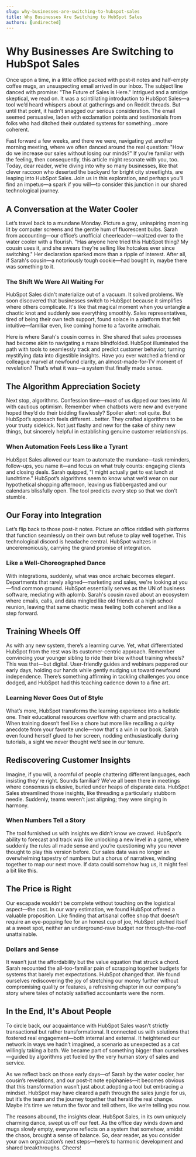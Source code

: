 ```yaml
---
slug: why-businesses-are-switching-to-hubspot-sales
title: Why Businesses Are Switching to HubSpot Sales
authors: [undirected]
---
```


# Why Businesses Are Switching to HubSpot Sales

Once upon a time, in a little office packed with post-it notes and half-empty coffee mugs, an unsuspecting email arrived in our inbox. The subject line danced with promise: "The Future of Sales is Here." Intrigued and a smidge skeptical, we read on. It was a scintillating introduction to HubSpot Sales—a tool we’d heard whispers about at gatherings and on Reddit threads. But until that point, it hadn't snagged our serious consideration. The email seemed persuasive, laden with exclamation points and testimonials from folks who had ditched their outdated systems for something...more coherent.

Fast forward a few weeks, and there we were, navigating yet another morning meeting, where we often danced around the real question: "How do we increase our sales without losing our minds?" If you're familiar with the feeling, then consequently, this article might resonate with you, too. Today, dear reader, we’re diving into why so many businesses, like that clever raccoon who deserted the backyard for bright city streetlights, are leaping into HubSpot Sales. Join us in this exploration, and perhaps you’ll find an impetus—a spark if you will—to consider this junction in our shared technological journey.

## A Conversation at the Water Cooler

Let’s travel back to a mundane Monday. Picture a gray, uninspiring morning lit by computer screens and the gentle hum of fluorescent bulbs. Sarah from accounting—our office’s unofficial cheerleader—waltzed over to the water cooler with a flourish. "Has anyone here tried this HubSpot thing? My cousin uses it, and she swears they're selling like hotcakes ever since switching." Her declaration sparked more than a ripple of interest. After all, if Sarah's cousin—a notoriously tough cookie—had bought in, maybe there was something to it.

### The Shift We Were All Waiting For

HubSpot Sales didn't materialize out of a vacuum. It solved problems. We soon discovered that businesses switch to HubSpot because it simplifies where others complicate. It's like that magical moment when you untangle a chaotic knot and suddenly see everything smoothly. Sales representatives, tired of being their own tech support, found solace in a platform that felt intuitive—familiar even, like coming home to a favorite armchair.

Here is where Sarah's cousin comes in. She shared that sales processes had become akin to navigating a maze blindfolded. HubSpot illuminated the path with tools to seamlessly track and predict customer behavior, turning mystifying data into digestible insights. Have you ever watched a friend or colleague marvel at newfound clarity, an almost-made-for-TV moment of revelation? That’s what it was—a system that finally made sense.

## The Algorithm Appreciation Society

Next stop, algorithms. Confession time—most of us dipped our toes into AI with cautious optimism. Remember when chatbots were new and everyone hoped they’d do their bidding flawlessly? Spoiler alert: not quite. But HubSpot’s approach feels different...better. They crafted algorithms to be your trusty sidekick. Not just flashy and new for the sake of shiny new things, but sincerely helpful in establishing genuine customer relationships.

### When Automation Feels Less like a Tyrant

HubSpot Sales allowed our team to automate the mundane—task reminders, follow-ups, you name it—and focus on what truly counts: engaging clients and closing deals. Sarah quipped, "I might actually get to eat lunch at lunchtime." HubSpot’s algorithms seem to know what we’d wear on our hypothetical shopping afternoon, leaving us flabbergasted and our calendars blissfully open. The tool predicts every step so that we don't stumble.

## Our Foray into Integration

Let’s flip back to those post-it notes. Picture an office riddled with platforms that function seamlessly on their own but refuse to play well together. This technological discord is headache central. HubSpot waltzes in unceremoniously, carrying the grand promise of integration.

### Like a Well-Choreographed Dance

With integrations, suddenly, what was once archaic becomes elegant. Departments that rarely aligned—marketing and sales, we're looking at you—find common ground. HubSpot essentially serves as the UN of business software, mediating with aplomb. Sarah's cousin raved about an ecosystem where emails, calls, and data mingled like old friends at a high school reunion, leaving that same chaotic mess feeling both coherent and like a step forward.

## Training Wheels Off

As with any new system, there’s a learning curve. Yet, what differentiated HubSpot from the rest was its customer-centric approach. Remember convincing your younger sibling to ride their bike without training wheels? This was that—but digital. User-friendly guides and webinars peppered our early days, holding our hands while gently nudging us toward newfound independence. There’s something affirming in tackling challenges you once dodged, and HubSpot had this teaching cadence down to a fine art.

### Learning Never Goes Out of Style

What’s more, HubSpot transforms the learning experience into a holistic one. Their educational resources overflow with charm and practicality. When training doesn’t feel like a chore but more like recalling a quirky anecdote from your favorite uncle—now that's a win in our book. Sarah even found herself glued to her screen, nodding enthusiastically during tutorials, a sight we never thought we’d see in our tenure.

## Rediscovering Customer Insights

Imagine, if you will, a roomful of people chattering different languages, each insisting they're right. Sounds familiar? We’ve all been there in meetings where consensus is elusive, buried under heaps of disparate data. HubSpot Sales streamlined those insights, like threading a particularly stubborn needle. Suddenly, teams weren’t just aligning; they were singing in harmony.

### When Numbers Tell a Story

The tool furnished us with insights we didn’t know we craved. HubSpot’s ability to forecast and track was like unlocking a new level in a game, where suddenly the rules all made sense and you’re questioning why you never thought to play this version before. Our sales data was no longer an overwhelming tapestry of numbers but a chorus of narratives, winding together to map our next move. If data could somehow hug us, it might feel a bit like this.

## The Price is Right

Our escapade wouldn’t be complete without touching on the logistical aspect—the cost. In our wary estimation, we found HubSpot offered a valuable proposition. Like finding that artisanal coffee shop that doesn't require an eye-popping fee for an honest cup of joe, HubSpot pitched itself at a sweet spot, neither an underground-rave budget nor through-the-roof unattainable.

### Dollars and Sense

It wasn’t just the affordability but the value equation that struck a chord. Sarah recounted the all-too-familiar pain of scrapping together budgets for systems that barely met expectations. HubSpot changed that. We found ourselves rediscovering the joy of stretching our money further without compromising quality or features, a refreshing chapter in our company's story where tales of notably satisfied accountants were the norm.

## In the End, It's About People

To circle back, our acquaintance with HubSpot Sales wasn’t strictly transactional but rather transformational. It connected us with solutions that fostered real engagement—both internal and external. It heightened our network in ways we hadn’t imagined, a scenario as unexpected as a cat willingly taking a bath. We became part of something bigger than ourselves—guided by algorithms yet fueled by the very human story of sales and service.

As we reflect back on those early days—of Sarah by the water cooler, her cousin’s revelations, and our post-it note epiphanies—it becomes obvious that this transformation wasn’t just about adopting a tool but embracing a mindset. HubSpot may have cleared a path through the sales jungle for us, but it’s the team and the journey together that herald the real change. Maybe it’s time we return the favor and tell others, like we’re telling you now.

The reasons abound, the insights clear. HubSpot Sales, in its own uniquely charming dance, swept us off our feet. As the office day winds down and mugs slowly empty, everyone reflects on a system that somehow, amidst the chaos, brought a sense of balance. So, dear reader, as you consider your own organization’s next steps—here’s to harmonic development and shared breakthroughs. Cheers!